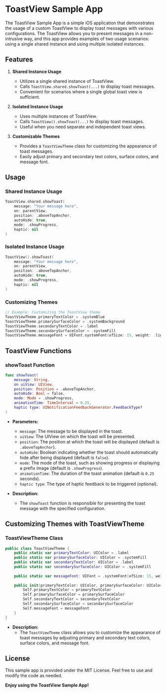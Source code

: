 # ToastView Sample App

The ToastView Sample App is a simple iOS application that demonstrates the usage of a custom ToastView to display toast messages with various configurations. The ToastView allows you to present messages in a non-intrusive way, and this app provides examples of two usage scenarios: using a single shared instance and using multiple isolated instances.

## Features

1. **Shared Instance Usage**
   - Utilizes a single shared instance of ToastView.
   - Calls `ToastView.shared.showToast(...)` to display toast messages.
   - Convenient for scenarios where a single global toast view is sufficient.

2. **Isolated Instance Usage**
   - Uses multiple instances of ToastView.
   - Calls `ToastView().showToast(...)` to display toast messages.
   - Useful when you need separate and independent toast views.

3. **Customizable Themes**
   - Provides a `ToastViewTheme` class for customizing the appearance of toast messages.
   - Easily adjust primary and secondary text colors, surface colors, and message font.

## Usage

### Shared Instance Usage

```swift
ToastView.shared.showToast(
    message: "Your message here",
    on: parentView,
    position: .aboveTopAnchor,
    autoHide: true,
    mode: .showProgress,
    haptic: nil
)
```

### Isolated Instance Usage

```swift
ToastView().showToast(
    message: "Your message here",
    on: parentView,
    position: .aboveTopAnchor,
    autoHide: true,
    mode: .showProgress,
    haptic: nil
)
```

### Customizing Themes

```swift
// Example: Customizing the ToastView theme
ToastViewTheme.primaryTextColor = .systemBlue
ToastViewTheme.primarySurfaceColor = .systemBackground
ToastViewTheme.secondaryTextColor = .label
ToastViewTheme.secondarySurfaceColor = .systemFill
ToastViewTheme.messageFont = UIFont.systemFont(ofSize: 15, weight: .light)
```

## ToastView Functions

### showToast Function

```swift
func showToast(
    message: String,
    on uiView: UIView,
    position: Position = .aboveTopAnchor,
    autoHide: Bool = false,
    mode: Mode = .showProgress,
    animationTime: TimeInterval = 0.25,
    haptic type: UINotificationFeedbackGenerator.FeedbackType?
)
```

- **Parameters:**
  - `message`: The message to be displayed in the toast.
  - `uiView`: The UIView on which the toast will be presented.
  - `position`: The position at which the toast will be displayed (default is `.aboveTopAnchor`).
  - `autoHide`: Boolean indicating whether the toast should automatically hide after being displayed (default is `false`).
  - `mode`: The mode of the toast, such as showing progress or displaying a prefix image (default is `.showProgress`).
  - `animationTime`: The duration of the toast animation (default is `0.25` seconds).
  - `haptic type`: The type of haptic feedback to be triggered (optional).

- **Description:**
  - The `showToast` function is responsible for presenting the toast message with the specified configuration.

## Customizing Themes with ToastViewTheme

### ToastViewTheme Class

```swift
public class ToastViewTheme {
    public static var primaryTextColor: UIColor = .label
    public static var primarySurfaceColor: UIColor = .systemFill
    public static var secondaryTextColor: UIColor = .label
    public static var secondarySurfaceColor: UIColor = .systemFill
    
    public static var messageFont: UIFont = .systemFont(ofSize: 15, weight: .light)
    
    public init(primaryTextColor: UIColor, primarySurfaceColor: UIColor, secondaryTextColor: UIColor, secondarySurfaceColor: UIColor, messageFont: UIFont) {
        Self.primaryTextColor = primaryTextColor
        Self.primarySurfaceColor = primarySurfaceColor
        Self.secondaryTextColor = secondaryTextColor
        Self.secondarySurfaceColor = secondarySurfaceColor
        Self.messageFont = messageFont
    }
}
```

- **Description:**
  - The `ToastViewTheme` class allows you to customize the appearance of toast messages by adjusting primary and secondary text colors, surface colors, and message font.

## License

This sample app is provided under the MIT License. Feel free to use and modify the code as needed.

**Enjoy using the ToastView Sample App!**
